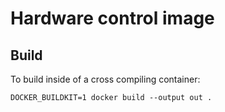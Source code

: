 # Hardware control image    

## Build

To build inside of a cross compiling container: 

```
DOCKER_BUILDKIT=1 docker build --output out .
```